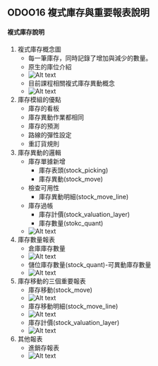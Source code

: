 ## ODOO16 複式庫存與重要報表說明
#### 複式庫存說明
1. 複式庫存概念圖
   + 每一筆庫存，同時記錄了增加與減少的數量。
   + 原生的庫位介紹
   + ![Alt text](https://github.com/ksharry/odoo-repository/blob/main/pic/A5101.png?raw=true)
   + 目前課程相關複式庫存異動概念
   + ![Alt text](https://github.com/ksharry/odoo-repository/blob/main/pic/A5102.png?raw=true)
2. 庫存模組的優點
   + 庫存的看板
   + 庫存異動作業都相同
   + 庫存的預測
   + 路線的彈性設定
   + 重訂貨規則
3. 庫存異動的邏輯
   + 庫存單據新增
     + 庫存表頭(stock_picking)
     + 庫存異動(stock_move)
   + 檢查可用性
     + 庫存異動明細(stock_move_line)
   + 庫存過帳
     + 庫存計價(stock_valuation_layer)
     + 庫存數量(stokc_quant)
   + ![Alt text](https://github.com/ksharry/odoo-repository/blob/main/pic/A5109.png?raw=true)
4. 庫存數量報表
   + 倉庫庫存數量
   + ![Alt text](https://github.com/ksharry/odoo-repository/blob/main/pic/A5107.png?raw=true)
   + 儲位庫存數量(stock_quant)-可異動庫存數量
   + ![Alt text](https://github.com/ksharry/odoo-repository/blob/main/pic/A5106.png?raw=true)
4. 庫存移動的三個重要報表
   + 庫存移動(stock_move)
   + ![Alt text](https://github.com/ksharry/odoo-repository/blob/main/pic/A5103.png?raw=true)
   + 庫存移動明細(stock_move_line)
   + ![Alt text](https://github.com/ksharry/odoo-repository/blob/main/pic/A5104.png?raw=true)
   + 庫存計價(stock_valuation_layer)
   + ![Alt text](https://github.com/ksharry/odoo-repository/blob/main/pic/A5105.png?raw=true)
5. 其他報表
    + 進銷存報表
    + ![Alt text](https://github.com/ksharry/odoo-repository/blob/main/pic/A5108.png?raw=true)
